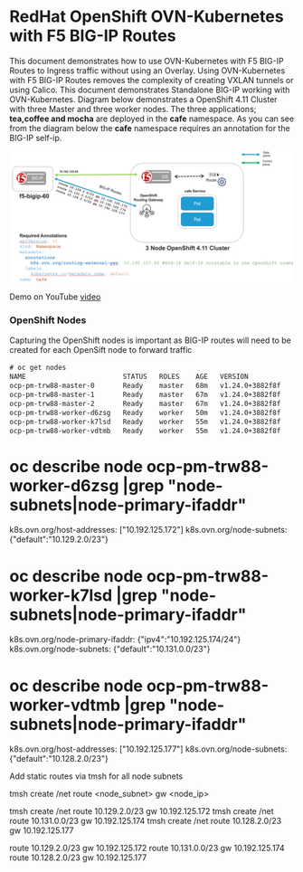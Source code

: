 # RedHat OpenShift OVN-Kubernetes with F5 BIG-IP Routes

This document demonstrates how to use OVN-Kubernetes with F5 BIG-IP Routes to Ingress traffic without using an Overlay. Using OVN-Kubernetes with F5 BIG-IP Routes removes the complexity of creating VXLAN tunnels or using Calico. This document demonstrates Standalone BIG-IP working with OVN-Kubernetes. Diagram below demonstrates a OpenShift 4.11 Cluster with three Master and three worker nodes. The three applications; **tea,coffee and mocha** are deployed in the **cafe** namespace. As you can see from the diagram below the **cafe** namespace requires an annotation for the BIG-IP self-ip. 

![architecture](https://github.com/mdditt2000/openshift-4-11/blob/main/ovn-kubernetes/diagram/2022-10-12_12-45-09.png)

Demo on YouTube [video]()

### OpenShift Nodes

Capturing the OpenShift nodes is important as BIG-IP routes will need to be created for each OpenSift node to forward traffic

```
# oc get nodes
NAME                        STATUS   ROLES    AGE   VERSION
ocp-pm-trw88-master-0       Ready    master   68m   v1.24.0+3882f8f
ocp-pm-trw88-master-1       Ready    master   67m   v1.24.0+3882f8f
ocp-pm-trw88-master-2       Ready    master   67m   v1.24.0+3882f8f
ocp-pm-trw88-worker-d6zsg   Ready    worker   50m   v1.24.0+3882f8f
ocp-pm-trw88-worker-k7lsd   Ready    worker   55m   v1.24.0+3882f8f
ocp-pm-trw88-worker-vdtmb   Ready    worker   55m   v1.24.0+3882f8f
```



# oc describe node ocp-pm-trw88-worker-d6zsg |grep "node-subnets\|node-primary-ifaddr"
k8s.ovn.org/host-addresses: ["10.192.125.172"]
k8s.ovn.org/node-subnets: {"default":"10.129.2.0/23"}

# oc describe node ocp-pm-trw88-worker-k7lsd |grep "node-subnets\|node-primary-ifaddr"
k8s.ovn.org/node-primary-ifaddr: {"ipv4":"10.192.125.174/24"}
k8s.ovn.org/node-subnets: {"default":"10.131.0.0/23"}

# oc describe node ocp-pm-trw88-worker-vdtmb |grep "node-subnets\|node-primary-ifaddr"
k8s.ovn.org/host-addresses: ["10.192.125.177"]
k8s.ovn.org/node-subnets: {"default":"10.128.2.0/23"}

Add static routes via tmsh for all node subnets

tmsh create /net route <node_subnet> gw <node_ip>

tmsh create /net route 10.129.2.0/23 gw 10.192.125.172
tmsh create /net route 10.131.0.0/23 gw 10.192.125.174
tmsh create /net route 10.128.2.0/23 gw 10.192.125.177

route 10.129.2.0/23 gw 10.192.125.172
route 10.131.0.0/23 gw 10.192.125.174
route 10.128.2.0/23 gw 10.192.125.177